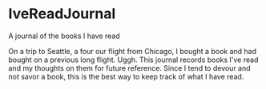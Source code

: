 # IveReadJournal
A journal of the books I have read

On a trip to Seattle, a four our flight from Chicago, I bought a book and had bought on a previous long flight. Uggh.
This journal records books I've read and my thoughts on them for future reference.
Since I tend to devour and not savor a book, this is the best way to keep track of what I have read.
